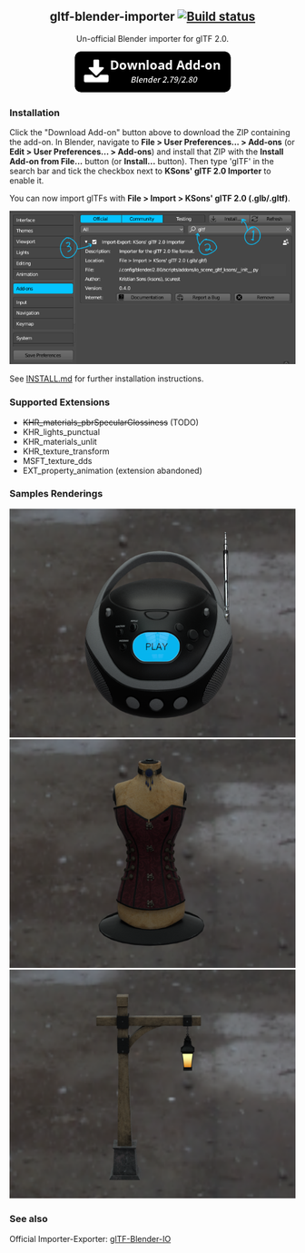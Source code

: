 <h2 align=center>
gltf-blender-importer
<a href="https://travis-ci.org/ksons/gltf-blender-importer"><img src="https://travis-ci.org/ksons/gltf-blender-importer.svg?branch=master" alt="Build status"/></a>
</h1>

<p align=center>Un-official Blender importer for glTF 2.0.</p>

<p align=center>
<a href="https://github.com/ksons/gltf-blender-importer/releases/download/v0.4.0/io_scene_gltf-0.4.0.zip"><img src="./doc/download_button.png"/></a>
</p>

### Installation

Click the "Download Add-on" button above to download the ZIP containing the
add-on. In Blender, navigate to **File > User Preferences... > Add-ons** (or
**Edit > User Preferences... > Add-ons**) and install that ZIP with the
**Install Add-on from File...** button (or **Install...** button). Then type
'glTF' in the search bar and tick the checkbox next to **KSons' glTF 2.0
Importer** to enable it.

You can now import glTFs with **File > Import > KSons' glTF 2.0 (.glb/.gltf)**.

<p align="center"><img src="doc/addon-install.png"></p>

See [INSTALL.md](INSTALL.md) for further installation instructions.

### Supported Extensions
* ~~KHR_materials_pbrSpecularGlossiness~~ (TODO)
* KHR_lights_punctual
* KHR_materials_unlit
* KHR_texture_transform
* MSFT_texture_dds
* EXT_property_animation (extension abandoned)

### Samples Renderings
![BoomBox](doc/boom-box.png)
![Corset](doc/corset.png)
![Lantern](doc/lantern.png)

### See also

Official Importer-Exporter: [glTF-Blender-IO](https://github.com/KhronosGroup/glTF-Blender-IO)
